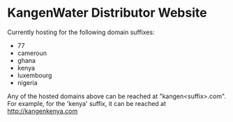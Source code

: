 # KangenWater Distributor Website

Currently hosting for the following domain suffixes:
- 77
- cameroun
- ghana
- kenya
- luxembourg
- nigeria

Any of the hosted domains above can be reached at "kangen\<suffix\>.com".  
For example, for the 'kenya' suffix, it can be reached at http://kangenkenya.com
